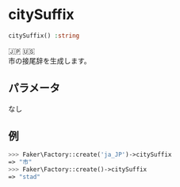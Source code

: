 # citySuffix
```php
citySuffix() :string
```
:jp: :us:  
市の接尾辞を生成します。  

## パラメータ
なし

## 例
```php
>>> Faker\Factory::create('ja_JP')->citySuffix
=> "市"
>>> Faker\Factory::create()->citySuffix
=> "stad"
```